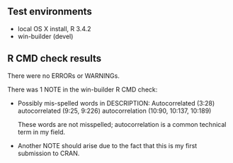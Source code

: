 ## Test environments
* local OS X install, R 3.4.2
* win-builder (devel)

## R CMD check results

There were no ERRORs or WARNINGs. 

There was 1 NOTE in the win-builder R CMD check:

* Possibly mis-spelled words in DESCRIPTION:
  Autocorrelated (3:28)
  autocorrelated (9:25, 9:226)
  autocorrelation (10:90, 10:137, 10:189)
  
  These words are not misspelled; autocorrelation is a common technical term in my field.
  
* Another NOTE should arise due to the fact that this is my first submission to CRAN.